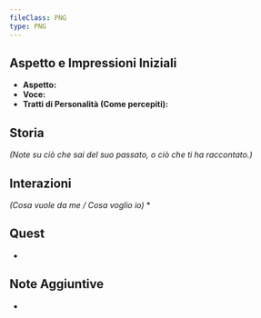 ```yaml
---
fileClass: PNG
type: PNG
---
```


## Aspetto e Impressioni Iniziali
* **Aspetto:** 
* **Voce:** 
* **Tratti di Personalità (Come percepiti):** 

## Storia
*(Note su ciò che sai del suo passato, o ciò che ti ha raccontato.)*

## Interazioni 
*(Cosa vuole da me / Cosa voglio io)*
* 
## Quest
* 
## Note Aggiuntive
* 